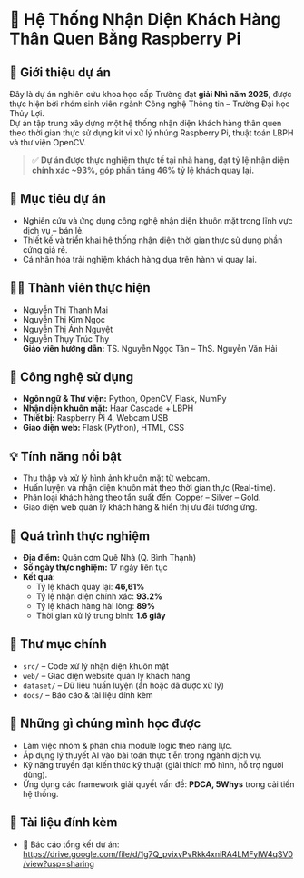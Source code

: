 # 👥 Hệ Thống Nhận Diện Khách Hàng Thân Quen Bằng Raspberry Pi

## 📌 Giới thiệu dự án
Đây là dự án nghiên cứu khoa học cấp Trường đạt **giải Nhì năm 2025**, được thực hiện bởi nhóm sinh viên ngành Công nghệ Thông tin – Trường Đại học Thủy Lợi.  
Dự án tập trung xây dựng một hệ thống nhận diện khách hàng thân quen theo thời gian thực sử dụng kit vi xử lý nhúng Raspberry Pi, thuật toán LBPH và thư viện OpenCV.

> ✅ **Dự án được thực nghiệm thực tế tại nhà hàng, đạt tỷ lệ nhận diện chính xác ~93%, góp phần tăng 46% tỷ lệ khách quay lại.**

## 🎯 Mục tiêu dự án
- Nghiên cứu và ứng dụng công nghệ nhận diện khuôn mặt trong lĩnh vực dịch vụ – bán lẻ.
- Thiết kế và triển khai hệ thống nhận diện thời gian thực sử dụng phần cứng giá rẻ.
- Cá nhân hóa trải nghiệm khách hàng dựa trên hành vi quay lại.

## 👩‍💻 Thành viên thực hiện
- Nguyễn Thị Thanh Mai
- Nguyễn Thị Kim Ngọc
- Nguyễn Thị Ánh Nguyệt
- Nguyễn Thụy Trúc Thy  
**Giáo viên hướng dẫn:** TS. Nguyễn Ngọc Tân – ThS. Nguyễn Văn Hải

## 🔧 Công nghệ sử dụng
- **Ngôn ngữ & Thư viện:** Python, OpenCV, Flask, NumPy
- **Nhận diện khuôn mặt:** Haar Cascade + LBPH
- **Thiết bị:** Raspberry Pi 4, Webcam USB
- **Giao diện web:** Flask (Python), HTML, CSS

## 💡 Tính năng nổi bật
- Thu thập và xử lý hình ảnh khuôn mặt từ webcam.
- Huấn luyện và nhận diện khuôn mặt theo thời gian thực (Real-time).
- Phân loại khách hàng theo tần suất đến: Copper – Silver – Gold.
- Giao diện web quản lý khách hàng & hiển thị ưu đãi tương ứng.

## 🔬 Quá trình thực nghiệm
- **Địa điểm:** Quán cơm Quê Nhà (Q. Bình Thạnh)
- **Số ngày thực nghiệm:** 17 ngày liên tục
- **Kết quả:**
  - Tỷ lệ khách quay lại: **46,61%**
  - Tỷ lệ nhận diện chính xác: **93.2%**
  - Tỷ lệ khách hàng hài lòng: **89%**
  - Thời gian xử lý trung bình: **1.6 giây**

## 📎 Thư mục chính
- `src/` – Code xử lý nhận diện khuôn mặt
- `web/` – Giao diện website quản lý khách hàng
- `dataset/` – Dữ liệu huấn luyện (ẩn hoặc đã được xử lý)
- `docs/` – Báo cáo & tài liệu đính kèm

## 🧠 Những gì chúng mình học được
- Làm việc nhóm & phân chia module logic theo năng lực.
- Áp dụng lý thuyết AI vào bài toán thực tiễn trong ngành dịch vụ.
- Kỹ năng truyền đạt kiến thức kỹ thuật (giải thích mô hình, hỗ trợ người dùng).
- Ứng dụng các framework giải quyết vấn đề: **PDCA, 5Whys** trong cải tiến hệ thống.

## 🔗 Tài liệu đính kèm
- 📄 Báo cáo tổng kết dự án: https://drive.google.com/file/d/1g7Q_pvixvPvRkk4xniRA4LMFyIW4qSV0/view?usp=sharing
